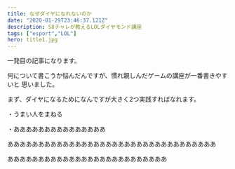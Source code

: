 ```yaml
---
title: なぜダイヤになれないのか
date: "2020-01-29T23:46:37.121Z"
description: S8チャレが教えるLOLダイヤモンド講座
tags: ["esport","LOL"]
hero: title1.jpg
---
```


一発目の記事になります。

何について書こうか悩んだんですが、慣れ親しんだゲームの講座が一番書きやすいと
思いました。

まず、ダイヤになるためになんですが大きく2つ実践すればなれます。

・うまい人をまねる

・あああああああああああああああ

ああああああああああああああああああああああああああああああああああ

ああああああああああああああああああああああああああ
